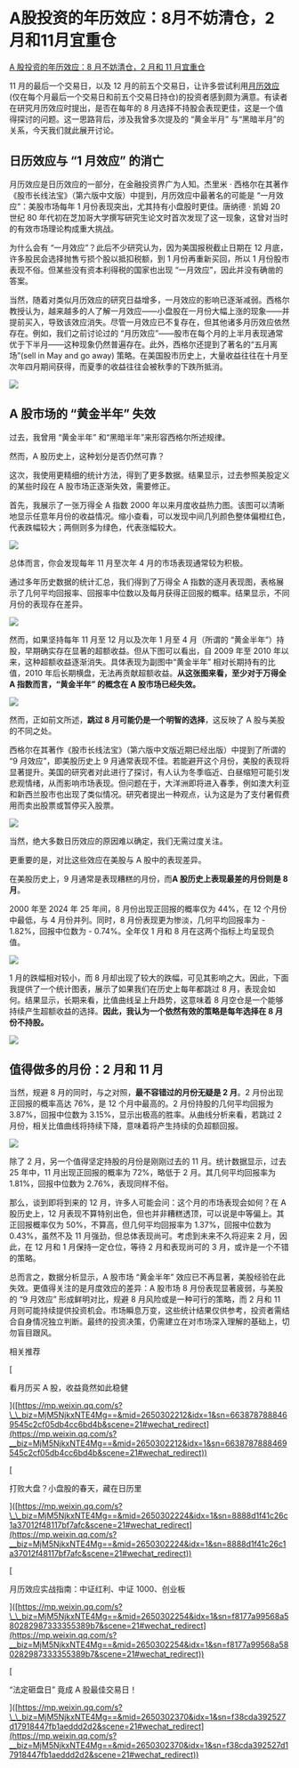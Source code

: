 # A股投资的年历效应：8月不妨清仓，2月和11月宜重仓
[A 股投资的年历效应：8 月不妨清仓，2 月和 11 月宜重仓](https://mp.weixin.qq.com/s/fl4iUJF7vrISNmYS4wLInw) 

 11 月的最后一个交易日，以及 12 月的前五个交易日，让许多尝试利用[月历效应](https://mp.weixin.qq.com/s?__biz=MjM5NjkxNTE4Mg==&mid=2650302212&idx=1&sn=6638787888469545c2cf05db4cc6bd4b&token=1890198764&lang=zh_CN&scene=21#wechat_redirect)(仅在每个月最后一个交易日和前五个交易日持仓)的投资者感到颇为满意。有读者在研究月历效应时提出，是否在每年的 8 月选择不持股会表现更佳，这是一个值得探讨的问题。这一思路背后，涉及我曾多次提及的 “黄金半月” 与“黑暗半月”的关系，今天我们就此展开讨论。

## 日历效应与 “1 月效应” 的消亡

月历效应是日历效应的一部分，在金融投资界广为人知。杰里米 · 西格尔在其著作《股市长线法宝》（第六版中文版）中提到，月历效应中最著名的可能是 “一月效应”：美股市场每年 1 月份表现突出，尤其持有小盘股时更佳。唐纳德 · 凯姆 20 世纪 80 年代初在芝加哥大学撰写研究生论文时首次发现了这一现象，这曾对当时的有效市场理论构成重大挑战。

为什么会有 “一月效应”？此后不少研究认为，因为美国报税截止日期在 12 月底，许多股民会选择抛售亏损个股以抵扣税额，到 1 月份再重新买回，所以 1 月份股市表现不俗。但某些没有资本利得税的国家也出现 “一月效应”，因此并没有确凿的答案。

当然，随着对类似月历效应的研究日益增多，一月效应的影响已逐渐减弱。西格尔教授认为，越来越多的人了解一月效应——小盘股在一月份大幅上涨的现象——并提前买入，导致该效应消失。尽管一月效应已不复存在，但其他诸多月历效应依然存在。例如，我们之前讨论过的 “月历效应”——股市在每个月的上半月表现通常优于下半月——这种现象仍然普遍存在。此外，西格尔还提到了著名的“五月离场”(sell in May and go away) 策略。在美国股市历史上，大量收益往往在十月至次年四月期间获得，而夏季的收益往往会被秋季的下跌所抵消。

![](https://github.com/Hsu-Outer-Brain/WebCliperCDN_001/blob/main/img3/2024-12-15%2016-19-53/f96be9a1-e941-4d3f-92aa-50898f11f1b7.png?raw=true)

## A 股市场的 “黄金半年” 失效

过去，我曾用 “黄金半年” 和“黑暗半年”来形容西格尔所述规律。

然而，A 股历史上，这种划分是否仍然可靠？

这次，我使用更精细的统计方法，得到了更多数据。结果显示，过去参照美股定义的某些时段在 A 股市场正逐渐失效，需要修正。

首先，我展示了一张万得全 A 指数 2000 年以来月度收益热力图。该图可以清晰地显示任意年月份的收益情况。缩小查看，可以发现中间几列颜色整体偏橙红色，代表跌幅较大；两侧则多为绿色，代表涨幅较大。

![](https://github.com/Hsu-Outer-Brain/WebCliperCDN_001/blob/main/img3/2024-12-15%2016-19-53/19fe0ba8-08c3-4603-b199-75c28be8acf4.png?raw=true)

总体而言，你会发现每年 11 月至次年 4 月的市场表现通常较为积极。

通过多年历史数据的统计汇总，我们得到了万得全 A 指数的逐月表现图，表格展示了几何平均回报率、回报率中位数以及每月获得正回报的概率。结果显示，不同月份的表现存在差异。

![](https://github.com/Hsu-Outer-Brain/WebCliperCDN_001/blob/main/img3/2024-12-15%2016-19-53/8acc6055-9fd1-4050-8779-b2a1a3b24654.png?raw=true)

然而，如果坚持每年 11 月至 12 月以及次年 1 月至 4 月（所谓的 “黄金半年”）持股，早期确实存在显著的超额收益。但从下图可以看出，自 2009 年至 2010 年以来，这种超额收益逐渐消失。具体表现为副图中“黄金半年” 相对长期持有的比值，2010 年后长期横盘，无法再贡献超额收益。**从这张图来看，至少对于万得全 A 指数而言，“黄金半年” 的概念在 A 股市场已经失效。** 

![](https://github.com/Hsu-Outer-Brain/WebCliperCDN_001/blob/main/img3/2024-12-15%2016-19-53/8f891d72-3502-4ed3-81be-5c1ef669e012.png?raw=true)

然而，正如前文所述，**跳过 8 月可能仍是一个明智的选择**，这反映了 A 股与美股的不同之处。

西格尔在其著作《股市长线法宝》（第六版中文版近期已经出版）中提到了所谓的 “9 月效应”，即美股历史上 9 月通常表现不佳。若能避开这个月份，美股的表现将显著提升。美国的研究者对此进行了探讨，有人认为冬季临近、白昼缩短可能引发悲观情绪，从而影响市场表现。但问题在于，大洋洲即将进入春季，例如澳大利亚和新西兰股市也出现了类似情况。研究者提出一种观点，认为这是为了支付暑假费用而卖出股票或暂停买入股票。

![](https://github.com/Hsu-Outer-Brain/WebCliperCDN_001/blob/main/img3/2024-12-15%2016-19-53/f06ac2e4-eff9-4a73-80c6-2d9d0e99a20f.png?raw=true)

当然，绝大多数日历效应的原因难以确定，我们无需过度关注。

更重要的是，对比这些效应在美股与 A 股中的表现差异。

在美股历史上，9 月通常是表现糟糕的月份，而**A 股历史上表现最差的月份则是 8 月**。

2000 年至 2024 年 25 年间，8 月份出现正回报的概率仅为 44%，在 12 个月份中最低，与 4 月份并列。同时，8 月份表现更为惨淡，几何平均回报率为 - 1.82%，回报中位数为 - 0.74%。全年仅 1 月和 8 月在这两个指标上均呈现负值。

![](https://github.com/Hsu-Outer-Brain/WebCliperCDN_001/blob/main/img3/2024-12-15%2016-19-53/0c16f1cb-f9e2-4e4c-ba2d-5aac9617fa73.png?raw=true)

1 月的跌幅相对较小，而 8 月却出现了较大的跌幅，可见其影响之大。因此，下面我提供了一个统计图表，展示了如果我们在历史上每年都跳过 8 月，表现会如何。结果显示，长期来看，比值曲线呈上升趋势，这意味着 8 月空仓是一个能够持续产生超额收益的选择。**因此，我认为一个依然有效的策略是每年选择在 8 月份不持股。** 

![](https://github.com/Hsu-Outer-Brain/WebCliperCDN_001/blob/main/img3/2024-12-15%2016-19-53/3470c78e-22a9-4154-9b7e-46236d2cdddc.jpeg?raw=true)

## 值得做多的月份：2 月和 11 月

当然，规避 8 月的同时，与之对照，**最不容错过的月份无疑是 2 月**。2 月份出现正回报的概率高达 76%，是 12 个月中最高的。2 月份持股的几何平均回报为 3.87%，回报中位数为 3.15%，显示出极高的胜率。从曲线分析来看，若跳过 2 月份，相关比值曲线将持续下降，意味着将产生持续的负超额回报。

![](https://github.com/Hsu-Outer-Brain/WebCliperCDN_001/blob/main/img3/2024-12-15%2016-19-53/d6897b27-c59a-4d02-a3b1-f87bee412559.png?raw=true)

除了 2 月，另一个值得坚定持股的月份是刚刚过去的 11 月。统计数据显示，过去 25 年中，11 月出现正回报的概率为 72%，略低于 2 月。其几何平均回报率为 1.81%，回报中位数为 2.76%，表现同样不俗。

那么，谈到即将到来的 12 月，许多人可能会问：这个月的市场表现会如何？在 A 股历史上，12 月表现不算特别出色，但也并非糟糕透顶，可以说是中等偏上。其正回报概率仅为 50%，不算高，但几何平均回报率为 1.37%，回报中位数为 0.43%，虽然不及 11 月强劲，但总体表现尚可。考虑到未来不久将迎来 2 月，因此，在 12 月和 1 月保持一定仓位，等待 2 月和表现尚可的 3 月，或许是一个不错的策略。

总而言之，数据分析显示，A 股市场 “黄金半年” 效应已不再显著，美股经验在此失效。更值得关注的是月度效应的差异：A 股市场 8 月份表现显著疲弱，与美股的 “9 月效应” 形成鲜明对比，规避 8 月风险或是一种可行的策略，而 2 月和 11 月则可能持续提供投资机会。市场瞬息万变，这些统计结果仅供参考，投资者需结合自身情况独立判断。最终的投资决策，仍需建立在对市场深入理解的基础上，切勿盲目跟风。

相关推荐

\[

看月历买 A 股，收益竟然如此稳健

]([https://mp.weixin.qq.com/s?\_\_biz=MjM5NjkxNTE4Mg==&mid=2650302212&idx=1&sn=6638787888469545c2cf05db4cc6bd4b&scene=21#wechat_redirect](https://mp.weixin.qq.com/s?__biz=MjM5NjkxNTE4Mg==&mid=2650302212&idx=1&sn=6638787888469545c2cf05db4cc6bd4b&scene=21#wechat_redirect))

\[

打败大盘？小盘股的春天，藏在日历里

]([https://mp.weixin.qq.com/s?\_\_biz=MjM5NjkxNTE4Mg==&mid=2650302224&idx=1&sn=8888d1f41c26c1a37012f48117bf7afc&scene=21#wechat_redirect](https://mp.weixin.qq.com/s?__biz=MjM5NjkxNTE4Mg==&mid=2650302224&idx=1&sn=8888d1f41c26c1a37012f48117bf7afc&scene=21#wechat_redirect))

\[

月历效应实战指南：中证红利、中证 1000、创业板

]([https://mp.weixin.qq.com/s?\_\_biz=MjM5NjkxNTE4Mg==&mid=2650302254&idx=1&sn=f8177a99568a580282987333355389b7&scene=21#wechat_redirect](https://mp.weixin.qq.com/s?__biz=MjM5NjkxNTE4Mg==&mid=2650302254&idx=1&sn=f8177a99568a580282987333355389b7&scene=21#wechat_redirect))

\[

“法定砸盘日” 竟成 A 股最佳交易日！

]([https://mp.weixin.qq.com/s?\_\_biz=MjM5NjkxNTE4Mg==&mid=2650302370&idx=1&sn=f38cda392527d17918447fb1aeddd2d2&scene=21#wechat_redirect](https://mp.weixin.qq.com/s?__biz=MjM5NjkxNTE4Mg==&mid=2650302370&idx=1&sn=f38cda392527d17918447fb1aeddd2d2&scene=21#wechat_redirect))

